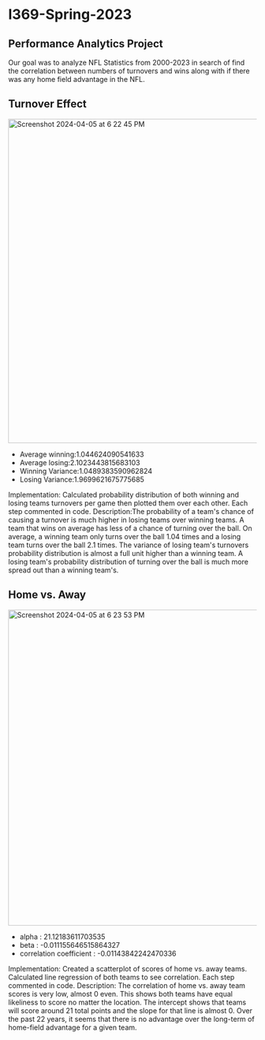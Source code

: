 # I369-Spring-2023
## Performance Analytics Project

Our goal was to analyze NFL Statistics from 2000-2023 in search of find the correlation between numbers of turnovers and wins along with if there was any home field advantage in the NFL.

## Turnover Effect

<img width="658" alt="Screenshot 2024-04-05 at 6 22 45 PM" src="https://github.com/mjleitgeb/i369/assets/166170067/0d3e7db1-6ba4-408e-81cc-3f7741c80fa6">

- Average winning:1.044624090541633
- Average losing:2.1023443815683103
- Winning Variance:1.0489383590962824 
- Losing Variance:1.9699621675775685

Implementation: Calculated probability distribution of both winning and losing teams turnovers per game then plotted them over each other. Each step commented in code.
Description:The probability of a team's chance of causing a turnover is much higher in losing teams over winning teams. A team that wins on average has less of a chance of turning over the ball. On average, a winning team only turns over the ball 1.04 times and a losing team turns over the ball 2.1 times. The variance of losing team's turnovers probability distribution is almost a full unit higher than a winning team. A losing team's probability distribution of turning over the ball is much more spread out than a winning team's.


## Home vs. Away

<img width="641" alt="Screenshot 2024-04-05 at 6 23 53 PM" src="https://github.com/mjleitgeb/i369/assets/166170067/d4a4fecc-bd88-4c6b-906c-fcc13213ccb3">

- alpha :  21.12183611703535
- beta :  -0.011155646515864327
- correlation coefficient :  -0.01143842242470336

Implementation: Created a scatterplot of scores of home vs. away teams. Calculated line regression of both teams to see correlation. Each step commented in code.
Description: The correlation of home vs. away team scores is very low, almost 0 even. This shows both teams have equal likeliness to score no matter the location. The intercept shows that teams will score around 21 total points and the slope for that line is almost 0. Over the past 22 years, it seems that there is no advantage over the long-term of home-field advantage for a given team. 
